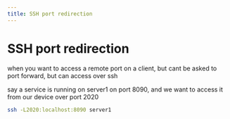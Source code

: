 ```yaml
---
title: SSH port redirection
---
```


# SSH port redirection

when you want to access a remote port on a client, but cant be asked to port forward, but can access over ssh

say a service is running on server1 on port 8090, and we want to access it from our device over port 2020

```bash
ssh -L2020:localhost:8090 server1
```
